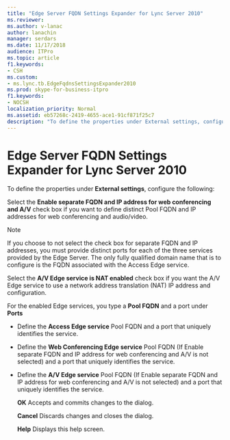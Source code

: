 ```yaml
---
title: "Edge Server FQDN Settings Expander for Lync Server 2010"
ms.reviewer: 
ms.author: v-lanac
author: lanachin
manager: serdars
ms.date: 11/17/2018
audience: ITPro
ms.topic: article
f1.keywords:
- CSH
ms.custom:
- ms.lync.tb.EdgeFqdnsSettingsExpander2010
ms.prod: skype-for-business-itpro
f1.keywords:
- NOCSH
localization_priority: Normal
ms.assetid: eb57268c-2419-4655-ace1-91cf871f25c7
description: "To define the properties under External settings, configure the following:"
---
```


# Edge Server FQDN Settings Expander for Lync Server 2010
 
To define the properties under **External settings**, configure the following:
  
Select the **Enable separate FQDN and IP address for web conferencing and A/V** check box if you want to define distinct Pool FQDN and IP addresses for web conferencing and audio/video.
  
> [!NOTE]
> If you choose to not select the check box for separate FQDN and IP addresses, you must provide distinct ports for each of the three services provided by the Edge Server. The only fully qualified domain name that is to configure is the FQDN associated with the Access Edge service. 
  
Select the **A/V Edge service is NAT enabled** check box if you want the A/V Edge service to use a network address translation (NAT) IP address and configuration.
  
For the enabled Edge services, you type a **Pool FQDN** and a port under **Ports**
  
- Define the **Access Edge service** Pool FQDN and a port that uniquely identifies the service.
    
- Define the **Web Conferencing Edge service** Pool FQDN (If Enable separate FQDN and IP address for web conferencing and A/V is not selected) and a port that uniquely identifies the service.
    
- Define the **A/V Edge service** Pool FQDN (If Enable separate FQDN and IP address for web conferencing and A/V is not selected) and a port that uniquely identifies the service.
    
  **OK** Accepts and commits changes to the dialog.
  
  **Cancel** Discards changes and closes the dialog.
  
  **Help** Displays this help screen.
  


